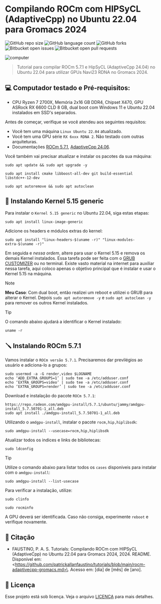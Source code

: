 # Compilando ROCm com HIPSyCL (AdaptiveCpp) no Ubuntu 22.04 para Gromacs 2024

![GitHub repo size](https://img.shields.io/github/repo-size/patrickallanfaustino/tutorials?style=for-the-badge)
![GitHub language count](https://img.shields.io/github/languages/count/patrickallanfaustino/tutorials?style=for-the-badge)
![GitHub forks](https://img.shields.io/github/forks/patrickallanfaustino/tutorials?style=for-the-badge)
![Bitbucket open issues](https://img.shields.io/bitbucket/issues/patrickallanfaustino/tutorials?style=for-the-badge)
![Bitbucket open pull requests](https://img.shields.io/bitbucket/pr-raw/patrickallanfaustino/tutorials?style=for-the-badge)

<img src="imagem.png" alt="computer">

> Tutorial para compilar ROCm 5.7.1 e HipSyCL (AdaptiveCpp 24.04) no Ubuntu 22.04 para utilizar GPUs Navi23 RDNA no Gromacs 2024.

## 💻 Computador testado e Pré-requisitos:
- CPU Ryzen 7 2700X, Memória 2x16 GB DDR4, Chipset X470, GPU ASRock RX 6600 CLD 8 GB, dual boot com Windows 11 e Ubuntu 22.04 instalados em SSD's separados.

Antes de começar, verifique se você atendeu aos seguintes requisitos:

- Você tem uma máquina `Linux Ubuntu 22.04` atualizado.
- Você tem uma GPU série `RX 6xxx RDNA 2`. Não testado com outras arquiteturas.
- Documentações [ROCm 5.7.1](https://rocm.docs.amd.com/en/docs-5.7.1/), [AdaptiveCpp 24.06](https://github.com/AdaptiveCpp/AdaptiveCpp).

Você também vai precisar atualizar e instalar os pacotes da sua máquina:

```
sudo apt update && sudo apt upgrade -y
```

```
sudo apt install cmake libboost-all-dev git build-essential libstdc++-12-dev
```

```
sudo apt autoremove && sudo apt autoclean
```

## 🔧 Instalando Kernel 5.15 generic

Para instalar o `Kernel 5.15 generic` no Ubuntu 22.04, siga estas etapas:

```
sudo apt install linux-image-generic
```

Adicione os headers e módulos extras do kernel:

```
sudo apt install "linux-headers-$(uname -r)" "linux-modules-extra-$(uname -r)"
```

Em seguida e *nessa ordem*, altere para usar o Kernel 5.15 e remova os demais Kernel instalados. Essa tarefa pode ser feita com o [GRUB CUSTOMIZER](https://www.edivaldobrito.com.br/grub-customizer-no-ubuntu/) ou no terminal. Existe vasto material na internet para auxiliar nessa tarefa, aqui coloco apenas o objetivo principal que é instalar e usar o Kernel 5.15 na máquina.

>[!NOTE]
>
>**Meu Caso**: Com dual boot, então realizei um reboot e utilizei o GRUB para alterar o Kernel. Depois `sudo apt autoremove -y` e `sudo apt autoclean -y` para remover os outros Kernel instalados.

>[!TIP]
>
>O comando abaixo ajudará a identificar o Kernel instalado:
>
>```
>uname -r
>```

## 🪛 Instalando ROCm 5.7.1

Vamos instalar o `ROCm versão 5.7.1`. Precisaremos dar previlégios ao usuário e adiciona-lo a grupos:

```
sudo usermod -a -G render,video $LOGNAME
echo ‘ADD_EXTRA_GROUPS=1’ | sudo tee -a /etc/adduser.conf
echo ‘EXTRA_GROUPS=video’ | sudo tee -a /etc/adduser.conf
echo ‘EXTRA_GROUPS=render’ | sudo tee -a /etc/adduser.conf
```

Download e instalação do pacote `ROCm 5.7.1`:

```
https://repo.radeon.com/amdgpu-install/5.7.1/ubuntu/jammy/amdgpu-install_5.7.50701-1_all.deb
sudo apt install ./amdgpu-install_5.7.50701-1_all.deb
```

Utilizando o `amdgpu-install`, instalar o pacote `rocm,hip,hiplibsdk`:

```
sudo amdgpu-install --usecase=rocm,hip,hiplibsdk
```

Atualizar todos os indices e links de bibliotecas:

```
sudo ldconfig
```

>[!TIP]
>
>Utilize o comando abaixo para listar todos os `cases` disponíveis para instalar com o `amdgpu-install`:
>
>```
>sudo amdgpu-install --list-usecase
>```

Para verificar a instalação, utilize:

```
sudo clinfo
```

```
sudo rocminfo
```

A GPU deverá ser identificada. Caso não consiga, experimente `reboot` e verifique novamente.

## 📜 Citação

- FAUSTINO, P. A. S. Tutorials: Compilando ROCm com HIPSyCL (AdaptiveCpp) no Ubuntu 22.04 para Gromacs 2024, 2024. README. Disponível em: \<https://github.com/patrickallanfaustino/tutorials/blob/main/rocm-adaptivecpp-gromacs.md>\. Acesso em: [dia] de [mês] de [ano].

## 📝 Licença

Esse projeto está sob licença. Veja o arquivo [LICENÇA](LICENSE.md) para mais detalhes.
